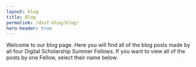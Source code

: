 ```yaml
---
layout: blog
title: Blog
permalink: /dssf-blog/blog/
hero-header: true
---
```


Welcome to our blog page. Here you will find all of the blog posts made by all four Digital Scholarship Summer Fellows. If you want to view all of the posts by one Fellow, select their name below.

